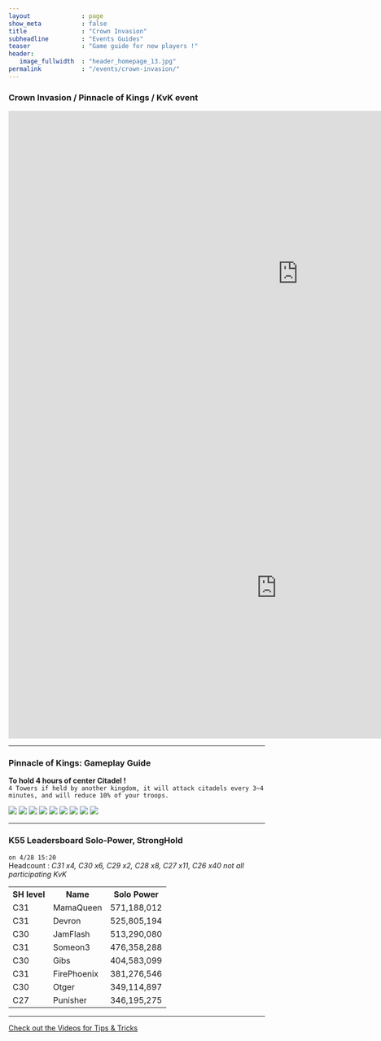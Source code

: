 ```yaml
---
layout              : page
show_meta           : false
title               : "Crown Invasion"
subheadline         : "Events Guides"
teaser              : "Game guide for new players !"
header:
   image_fullwidth  : "header_homepage_13.jpg"
permalink           : "/events/crown-invasion/"
---
```

### Crown Invasion / Pinnacle of Kings / KvK event
<iframe width="1137" height="640" src="https://www.youtube.com/embed/R49emgBs9io" title="KVK - Misty Continent -  K6 vs K11 Round II  - Земля туманов" frameborder="0" allow="accelerometer; autoplay; clipboard-write; encrypted-media; gyroscope; picture-in-picture; web-share" allowfullscreen></iframe>

<iframe width="1054" height="593" src="https://www.youtube.com/embed/ArPM5paHTow" title="Stormshot: Isle of Adventure - Pinnacle Of Kings Event Guide" frameborder="0" allow="accelerometer; autoplay; clipboard-write; encrypted-media; gyroscope; picture-in-picture; web-share" allowfullscreen></iframe>

---
### Pinnacle of Kings: Gameplay Guide
**To hold 4 hours of center Citadel !**<br>
`4 Towers if held by another kingdom, it will attack citadels every 3~4 minutes, and will reduce 10% of your troops.`<br>

![](https://github.com/rkuo2023/K75TML/blob/gh-pages/images/Pinnacle_of_Kings_0.jpg?raw=true)
![](https://github.com/rkuo2023/K75TML/blob/gh-pages/images/Pinnacle_of_Kings_1.jpg?raw=true)
![](https://github.com/rkuo2023/K75TML/blob/gh-pages/images/Pinnacle_of_Kings_2.jpg?raw=true)
![](https://github.com/rkuo2023/K75TML/blob/gh-pages/images/Pinnacle_of_Kings_3.jpg?raw=true)
![](https://github.com/rkuo2023/K75TML/blob/gh-pages/images/Pinnacle_of_Kings_4.jpg?raw=true)
![](https://github.com/rkuo2023/K75TML/blob/gh-pages/images/Pinnacle_of_Kings_5.jpg?raw=true)
![](https://github.com/rkuo2023/K75TML/blob/gh-pages/images/Pinnacle_of_Kings_6.jpg?raw=true)
![](https://github.com/rkuo2023/K75TML/blob/gh-pages/images/Pinnacle_of_Kings_7.jpg?raw=true)
![](https://github.com/rkuo2023/K75TML/blob/gh-pages/images/Pinnacle_of_Kings_8.jpg?raw=true)

---
### K55 Leadersboard Solo-Power, StrongHold
`on 4/28 15:20`<br>
Headcount : *C31 x4, C30 x6, C29 x2, C28 x8, C27 x11, C26 x40*
*not all participating KvK*
<table>
   <tr><th>SH level</th><th>Name</th><th>Solo Power</th></tr>
   <tr><td>C31</td><td>MamaQueen</td><td>571,188,012</td></tr>
   <tr><td>C31</td><td>Devron</td><td>525,805,194</td></tr>
   <tr><td>C30</td><td>JamFlash</td><td>513,290,080</td></tr>
   <tr><td>C31</td><td>Someon3</td><td>476,358,288</td></tr>
   <tr><td>C30</td><td>Gibs</td><td>404,583,099</td></tr>
   <tr><td>C31</td><td>FirePhoenix</td><td>381,276,546</td></tr>
   <tr><td>C30</td><td>Otger</td><td>349,114,897</td></tr>
   <tr><td>C27</td><td>Punisher</td><td>346,195,275</td></tr>
</table>

---
<a class="radius button small" href="{{ site.url }}{{ site.baseurl }}/design/mediaelement_js/">Check out the Videos for Tips & Tricks</a>
